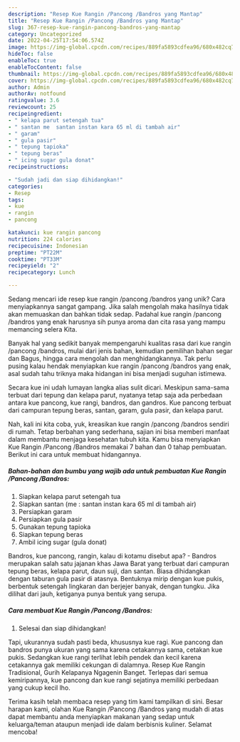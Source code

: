 ```yaml
---
description: "Resep Kue Rangin /Pancong /Bandros yang Mantap"
title: "Resep Kue Rangin /Pancong /Bandros yang Mantap"
slug: 367-resep-kue-rangin-pancong-bandros-yang-mantap
category: Uncategorized
date: 2022-04-25T17:54:06.574Z
image: https://img-global.cpcdn.com/recipes/889fa5893cdfea96/680x482cq70/kue-rangin-pancong-bandros-foto-resep-utama.jpg
hideToc: false
enableToc: true
enableTocContent: false
thumbnail: https://img-global.cpcdn.com/recipes/889fa5893cdfea96/680x482cq70/kue-rangin-pancong-bandros-foto-resep-utama.jpg
cover: https://img-global.cpcdn.com/recipes/889fa5893cdfea96/680x482cq70/kue-rangin-pancong-bandros-foto-resep-utama.jpg
author: Admin
authorAv: notfound
ratingvalue: 3.6
reviewcount: 25
recipeingredient:
- " kelapa parut setengah tua"
- " santan me  santan instan kara 65 ml di tambah air"
- " garam"
- " gula pasir"
- " tepung tapioka"
- " tepung beras"
- " icing sugar gula donat"
recipeinstructions:

- "Sudah jadi dan siap dihidangkan!"
categories:
- Resep
tags:
- kue
- rangin
- pancong

katakunci: kue rangin pancong 
nutrition: 224 calories
recipecuisine: Indonesian
preptime: "PT22M"
cooktime: "PT33M"
recipeyield: "2"
recipecategory: Lunch

---
```





Sedang mencari ide resep kue rangin /pancong /bandros yang unik? Cara menyiapkannya sangat gampang. Jika salah mengolah maka hasilnya tidak akan memuaskan dan bahkan tidak sedap. Padahal kue rangin /pancong /bandros yang enak harusnya sih punya aroma dan cita rasa yang mampu memancing selera Kita.





Banyak hal yang sedikit banyak mempengaruhi kualitas rasa dari kue rangin /pancong /bandros, mulai dari jenis bahan, kemudian pemilihan bahan segar dan Bagus, hingga cara mengolah dan menghidangkannya. Tak perlu pusing kalau hendak menyiapkan kue rangin /pancong /bandros yang enak,      asal sudah tahu triknya maka hidangan ini bisa menjadi suguhan istimewa.














Secara kue ini udah lumayan langka alias sulit dicari. Meskipun sama-sama terbuat dari tepung dan kelapa parut, nyatanya tetap saja ada perbedaan antara kue pancong, kue rangi, bandros, dan gandros. Kue pancong terbuat dari campuran tepung beras, santan, garam, gula pasir, dan kelapa parut.






Nah, kali ini kita coba, yuk, kreasikan kue rangin /pancong /bandros sendiri di rumah. Tetap berbahan yang sederhana, sajian ini bisa memberi manfaat dalam membantu menjaga kesehatan tubuh kita. Kamu bisa menyiapkan Kue Rangin /Pancong /Bandros memakai 7 bahan dan 0 tahap pembuatan. Berikut ini cara untuk membuat hidangannya.

<!--inarticleads1-->

##### Bahan-bahan dan bumbu yang wajib ada untuk pembuatan Kue Rangin /Pancong /Bandros:

1. Siapkan  kelapa parut setengah tua
1. Siapkan  santan (me : santan instan kara 65 ml di tambah air)
1. Persiapkan  garam
1. Persiapkan  gula pasir
1. Gunakan  tepung tapioka
1. Siapkan  tepung beras
1. Ambil  icing sugar (gula donat)


Bandros, kue pancong, rangin, kalau di kotamu disebut apa? - Bandros merupakan salah satu jajanan khas Jawa Barat yang terbuat dari campuran tepung beras, kelapa parut, daun suji, dan santan. Biasa dihidangkan dengan taburan gula pasir di atasnya. Bentuknya mirip dengan kue pukis, berbentuk setengah lingkaran dan berjejer banyak, dengan tungku. Jika dilihat dari jauh, ketiganya punya bentuk yang serupa. 

<!--inarticleads2-->

##### Cara membuat Kue Rangin /Pancong /Bandros:


1. Selesai dan siap dihidangkan!

Tapi, ukurannya sudah pasti beda, khususnya kue ragi. Kue pancong dan bandros punya ukuran yang sama karena cetakannya sama, cetakan kue pukis. Sedangkan kue rangi terlihat lebih pendek dan kecil karena cetakannya gak memiliki cekungan di dalamnya. Resep Kue Rangin Tradisional, Gurih Kelapanya Ngagenin Banget. Terlepas dari semua kemiripannya, kue pancong dan kue rangi sejatinya memiliki perbedaan yang cukup kecil lho. 

Terima kasih telah membaca resep yang tim kami tampilkan di sini. Besar harapan kami, olahan Kue Rangin /Pancong /Bandros yang mudah di atas dapat membantu anda menyiapkan makanan yang sedap untuk keluarga/teman ataupun menjadi ide dalam berbisnis kuliner. Selamat mencoba!

